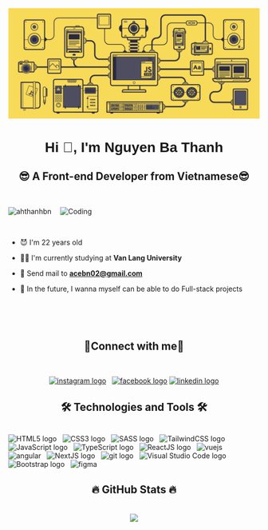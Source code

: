<a href="#" target="_blank">
  <img src="svg/banner.gif" width="1200" alt="Click to see the source" />
</a>

<h1 align="center" style="font-family: 'Arial', sans-serif;" >Hi 👋, I'm Nguyen Ba Thanh</h1>
<h2 align="center">😎 A Front-end Developer from Vietnamese😎</h2>
<br>
<div style="text-align: justify;">
<img align="right" alt="Coding" width="400" src="https://media.giphy.com/media/2IudUHdI075HL02Pkk/giphy.gif">
<p align="left"> <img width="150" src="https://komarev.com/ghpvc/?username=ahthanhbn&label=Profile%20views&color=0e75b6&style=flat" alt="ahthanhbn" /> </p>
<br>

- 😈 I'm 22 years old 

- 👨‍🎓 I'm currently studying at **Van Lang University**

- 📧 Send mail to **acebn02@gmail.com**

- 🎯 In the future, I wanna myself can be able to do Full-stack projects


</div>

<br>
<br>
<br>




<h2 align="center">🔗Connect with me🔗</h2>
<br>
<p align="center">
<a href="https://instagram.com/thanhyeii" target="blank"><span><img src="https://img.shields.io/badge/%40thanhyeii-282C34?logo=Instagram&logoColor=45deg%2C%20%23405DE6%2C%20%235851DB%2C%20%23833AB4%2C%20%23C13584%2C%20%23E1306C%2C%20%23FD1D1D" alt="instagram logo" title="@thanhyeii" height="30" /></span></a>
&nbsp;
<a href="https://www.facebook.com/ng.thanhanh1509" target="blank"> <span><img src="https://img.shields.io/badge/Nguy%E1%BB%85n%20Thanh%20Anh-282C34?logo=facebook&logoColor=%231877F2" alt="facebook logo" title="Nguyễn Thanh Anh" height="30" /></span></a>
<a href="https://www.linkedin.com/in/ngbathanh1509" target="blank"> <span><img src="https://img.shields.io/badge/:badgeContent?logo=Linkedin&link=https%3A%2F%2Fwww.linkedin.com%2Fin%2Fngbathanh1509%2F
" alt="linkedin logo" title="Nguyễn Bá Thành" height="30" /></span></a>
</p>

<h2 align="center">🛠 Technologies and Tools 🛠</h2>
<br>
<!-- https://simpleicons.org/ -->
<span><img src="https://img.shields.io/badge/HTML5-282C34?logo=html5&logoColor=E34F26" alt="HTML5 logo" title="HTML5" height="30" /></span>
&nbsp;
<span><img src="https://img.shields.io/badge/CSS3-282C34?logo=css3&logoColor=1572B6" alt="CSS3 logo" title="CSS3" height="30" /></span>
&nbsp;
<span><img src="https://img.shields.io/badge/Sass-282C34?logo=sass&logoColor=CC6699" alt="SASS logo" title="SASS" height="30" /></span>
&nbsp;
<span><img src="https://img.shields.io/badge/Tailwind%20CSS-282C34?logo=tailwind-css&logoColor=38B2AC" alt="TailwindCSS logo" title="TailwindCSS" height="30" /></span>
&nbsp;
<span><img src="https://img.shields.io/badge/JavaScript-282C34?logo=javascript&logoColor=F7DF1E" alt="JavaScript logo" title="JavaScript" height="30" /></span>
&nbsp;
<span><img src="https://img.shields.io/badge/TypeScript-282C34?logo=typescript&logoColor=3178C6" alt="TypeScript logo" title="TypeScript" height="30" /></span>
&nbsp;
<span><img src="https://img.shields.io/badge/ReactJS-282C34?logo=react&logoColor=61DAFB" alt="ReactJS logo" title="ReactJS" height="30" /></span>
&nbsp;
<span><img src="https://img.shields.io/badge/VueJS-282C34?logo=vue.js&logoColor=#4FC08D" alt="vuejs" title="VueJS" height="30"/></span>
&nbsp;
<span><img src="https://img.shields.io/badge/Angular-282C34?logo=angular&logoColor=#4FC08D" alt="angular" title="Angular" height="30"/></span>
&nbsp;
<span><img src="https://img.shields.io/badge/NextJS-282C34?logo=next.js&logoColor=fff" alt="NextJS logo" title="NextJS" height="30" /></span>
&nbsp;
<span><img src="https://img.shields.io/badge/git-282C34?logo=git&logoColor=F05032" alt="git logo" title="git" height="30" /></span>
&nbsp;
<span><img src="https://img.shields.io/badge/VS%20Code-282C34?logo=visual.studio.code&logoColor=007ACC" alt="Visual Studio Code logo" title="Visual Studio Code" height="30" /></span>
&nbsp;
<span><img src="https://img.shields.io/badge/Bootstrap-282C34?logo=bootstrap&logoColor=7952B3" alt="Bootstrap logo" title="Bootstrap" height="30" /></span>
&nbsp;
<span><img src="https://img.shields.io/badge/Figma-282C34?logo=figma&logoColor=ed73d0" alt="figma" title="Figma" height="30"/></span>
&nbsp;

<br>



<h2 align="center">🔥 GitHub Stats 🔥</h2>
<!-- https://github.com/anuraghazra/github-readme-stats -->
<br>
<div align=center>
  <a href="#" title="ahthanhbn">
    <img width="600" align="center" src="https://github-readme-stats.vercel.app/api/top-langs/?username=ahthanhbn&hide=c%23,powershell,Mathematica,Ruby,Objective-C,Objective-C%2b%2b,Cuda&title_color=61dafb&text_color=ffffff&icon_color=61dafb&bg_color=20232a&langs_count=8&layout=compact&border_color=61dafb&hide_border=true" />
  </a>
</div>

<br>

<!--https://rahuldkjain.github.io/gh-profile-readme-generator/-->
<!--&locale=en&layout=compact-->
